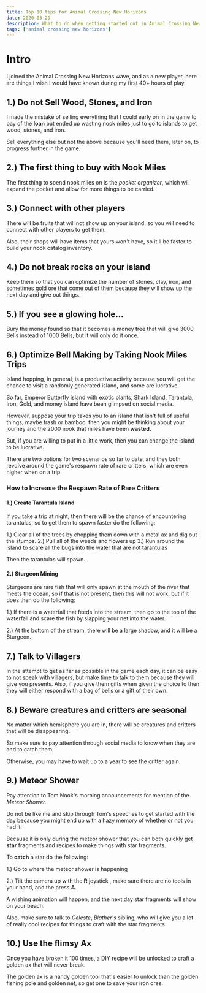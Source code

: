 ```yaml
---
title: Top 10 tips for Animal Crossing New Horizons
date: 2020-03-29
description: What to do when getting started out in Animal Crossing New Horizons
tags: ['animal crossing new horizons']
---
```


# Intro

I joined the Animal Crossing New Horizons wave, and as a new player, here are things I wish I would have known during my first 40+ hours of play.

## 1.) Do not Sell Wood, Stones, and Iron

I made the mistake of selling everything that I could early on in the game to pay of the **loan** but ended up wasting nook miles just to go to islands to get wood, stones, and iron.

Sell everything else but not the above because you'll need them, later on, to progress further in the game. 

## 2.) The first thing to buy with Nook Miles

The first thing to spend nook miles on is the *pocket organizer*, which will expand the pocket and allow for more things to be carried.

## 3.) Connect with other players 

There will be fruits that will not show up on your island, so you will need to connect with other players to get them. 

Also, their shops will have items that yours won't have, so it'll be faster to build your nook catalog inventory.

## 4.) Do not break rocks on your island

Keep them so that you can optimize the number of stones, clay, iron, and sometimes gold ore that come out of them because they will show up the next day and give out things. 


## 5.) If you see a glowing hole...

Bury the money found so that it becomes a money tree that will give 3000 Bells instead of 1000 Bells, but it will only do it once.

## 6.) Optimize Bell Making by Taking Nook Miles Trips

Island hopping, in general, is a productive activity because you will get the chance to visit a randomly generated island, and some are lucrative.

So far, Emperor Butterfly island with exotic plants, Shark Island, Tarantula, Iron, Gold, and money island have been glimpsed on social media. 

However, suppose your trip takes you to an island that isn't full of useful things, maybe trash or bamboo, then you might be thinking about your journey and the 2000 nook that miles have been **wasted.**

But, if you are willing to put in a little work, then you can change the island to be lucrative. 

There are two options for two scenarios so far to date, and they both revolve around the game's respawn rate of rare critters, which are even higher when on a trip.

###  How to Increase the Respawn Rate of Rare Critters 

#### 1.)  Create Tarantula Island

If you take a trip at night, then there will be the chance of encountering tarantulas, so to get them to spawn faster do the following:

1.) Clear all of the trees by chopping them down with a metal ax and dig out the stumps.
2.) Pull all of the weeds and flowers up
3.) Run  around the island to scare all the bugs into the water that are not tarantulas

Then the tarantulas will spawn. 


#### 2.)  Sturgeon Mining 

Sturgeons are rare fish that will only spawn at the mouth of the river that meets the ocean, so if that is not present, then this will not work, but if it does then do the following:

1.) If there is a waterfall that feeds into the stream, then go to the top of the waterfall and scare the fish by slapping your net into the water.

2.) At the bottom of the stream, there will be a large shadow, and it will be a Sturgeon.



## 7.) Talk to Villagers

In the attempt to get as far as possible in the game each day, it can be easy to not speak with villagers, but make time to talk to them because they will give you presents. Also, if you give them gifts when given the choice to then they will either respond with a bag of bells or a gift of their own. 


## 8.) Beware creatures and critters are seasonal

No matter which hemisphere you are in, there will be creatures and critters that will be disappearing. 

So make sure to pay attention through social media to know when they are and to catch them. 

Otherwise, you may have to wait up to a year to see the critter again.


## 9.) Meteor Shower

Pay attention to Tom Nook's morning announcements for mention of the *Meteor Shower.*

Do not be like me and skip through Tom's speeches to get started with the day because you might end up with a hazy memory of whether or not you had it.

Because it is only during the meteor shower that you can both quickly get **star** fragments and recipes to make things with star fragments. 

To **catch** a star do the following:

1.) Go to where the meteor shower is happening 

2.) Tilt the camera up with the **R** joystick , make sure there are no tools in your hand, and the press **A**. 

A wishing animation will happen, and the next day star fragments will show on your beach.

Also, make sure to talk to *Celeste*, *Blather's* sibling, who will give you a lot of really cool recipes for things to craft with the star fragments.

## 10.) Use the flimsy Ax

Once you have broken it 100 times, a DIY recipe will be unlocked to craft a golden ax that will never break. 

The golden ax is a handy golden tool that's easier to unlock than the golden fishing pole and golden net, so get one to save your iron ores.